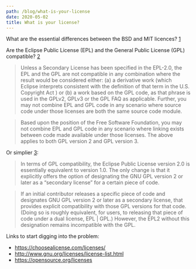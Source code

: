 ```yaml
---
path: /blog/what-is-your-license
date: 2020-05-02
title: What is your license?
---
```


What are the essential differences between the BSD and MIT licences? [1](https://opensource.stackexchange.com/q/217)

Are the Eclipse Public License (EPL) and the General Public License (GPL) compatible? [2](https://www.eclipse.org/legal/epl-2.0/faq.php#h.sfzscklic49g)

> Unless a Secondary License has been specified in the EPL-2.0, the EPL and the GPL are not compatible in any combination where the result would be considered either: (a) a derivative work (which Eclipse interprets consistent with the definition of that term in the U.S. Copyright Act ) or (b) a work based on the GPL code, as that phrase is used in the GPLv2, GPLv3 or the GPL FAQ as applicable. Further, you may not combine EPL and GPL code in any scenario where source code under those licenses are both the same source code module.

> Based upon the position of the Free Software Foundation, you may not combine EPL and GPL code in any scenario where linking exists between code made available under those licenses. The above applies to both GPL version 2 and GPL version 3.

Or simplier [3](http://www.gnu.org/licenses/license-list.html#GPLIncompatibleLicenses):


> In terms of GPL compatibility, the Eclipse Public License version 2.0 is essentially equivalent to version 1.0. The only change is that it explicitly offers the option of designating the GNU GPL version 2 or later as a “secondary license” for a certain piece of code.

> If an initial contributor releases a specific piece of code and designates GNU GPL version 2 or later as a secondary license, that provides explicit compatibility with those GPL versions for that code. (Doing so is roughly equivalent, for users, to releasing that piece of code under a dual license, EPL | GPL.) However, the EPL2 without this designation remains incompatible with the GPL.


Links to start digging into the problem:

- https://choosealicense.com/licenses/
- http://www.gnu.org/licenses/license-list.html
- https://opensource.org/licenses

